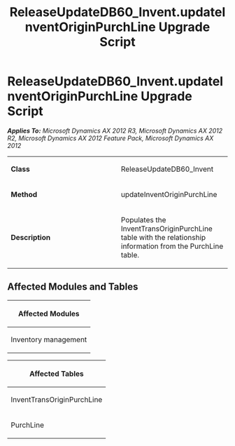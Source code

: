 ﻿---
title: ReleaseUpdateDB60_Invent.updateInventOriginPurchLine Upgrade Script
TOCTitle: ReleaseUpdateDB60_Invent.updateInventOriginPurchLine Upgrade Script
ms:assetid: 815f87c3-7c5c-4cc6-bfe4-5c7322854352
ms:mtpsurl: https://msdn.microsoft.com/en-us/library/JJ685924(v=AX.60)
ms:contentKeyID: 49709377
ms.date: 05/18/2015
mtps_version: v=AX.60
---

# ReleaseUpdateDB60\_Invent.updateInventOriginPurchLine Upgrade Script 


_**Applies To:** Microsoft Dynamics AX 2012 R3, Microsoft Dynamics AX 2012 R2, Microsoft Dynamics AX 2012 Feature Pack, Microsoft Dynamics AX 2012_

<table>
<colgroup>
<col style="width: 50%" />
<col style="width: 50%" />
</colgroup>
<tbody>
<tr class="odd">
<td><p><strong>Class</strong></p></td>
<td><p>ReleaseUpdateDB60_Invent</p></td>
</tr>
<tr class="even">
<td><p><strong>Method</strong></p></td>
<td><p>updateInventOriginPurchLine</p></td>
</tr>
<tr class="odd">
<td><p><strong>Description</strong></p></td>
<td><p>Populates the InventTransOriginPurchLine table with the relationship information from the PurchLine table.</p></td>
</tr>
</tbody>
</table>


## Affected Modules and Tables

<table>
<colgroup>
<col style="width: 100%" />
</colgroup>
<thead>
<tr class="header">
<th><p>Affected Modules</p></th>
</tr>
</thead>
<tbody>
<tr class="odd">
<td><p>Inventory management</p></td>
</tr>
</tbody>
</table>


<table>
<colgroup>
<col style="width: 100%" />
</colgroup>
<thead>
<tr class="header">
<th><p>Affected Tables</p></th>
</tr>
</thead>
<tbody>
<tr class="odd">
<td><p>InventTransOriginPurchLine</p></td>
</tr>
<tr class="even">
<td><p>PurchLine</p></td>
</tr>
</tbody>
</table>

  


